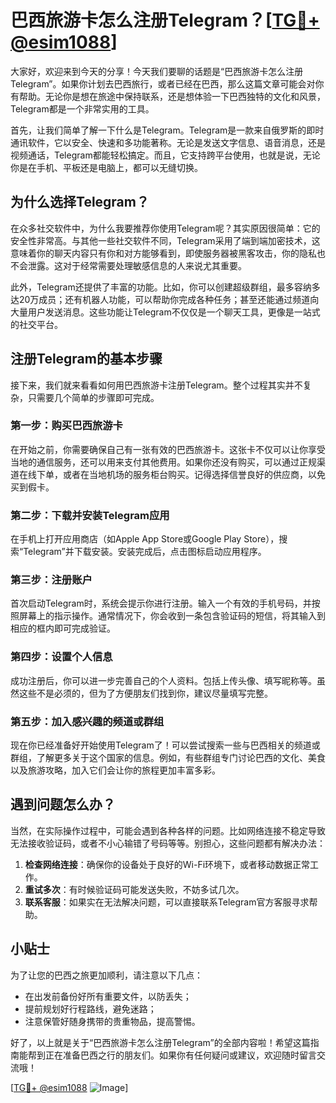 # 巴西旅游卡怎么注册Telegram？[[TG💪+ @esim1088](https://t.me/s/esim1088)]

大家好，欢迎来到今天的分享！今天我们要聊的话题是“巴西旅游卡怎么注册Telegram”。如果你计划去巴西旅行，或者已经在巴西，那么这篇文章可能会对你有帮助。无论你是想在旅途中保持联系，还是想体验一下巴西独特的文化和风景，Telegram都是一个非常实用的工具。

首先，让我们简单了解一下什么是Telegram。Telegram是一款来自俄罗斯的即时通讯软件，它以安全、快速和多功能著称。无论是发送文字信息、语音消息，还是视频通话，Telegram都能轻松搞定。而且，它支持跨平台使用，也就是说，无论你是在手机、平板还是电脑上，都可以无缝切换。

## 为什么选择Telegram？

在众多社交软件中，为什么我要推荐你使用Telegram呢？其实原因很简单：它的安全性非常高。与其他一些社交软件不同，Telegram采用了端到端加密技术，这意味着你的聊天内容只有你和对方能够看到，即使服务器被黑客攻击，你的隐私也不会泄露。这对于经常需要处理敏感信息的人来说尤其重要。

此外，Telegram还提供了丰富的功能。比如，你可以创建超级群组，最多容纳多达20万成员；还有机器人功能，可以帮助你完成各种任务；甚至还能通过频道向大量用户发送消息。这些功能让Telegram不仅仅是一个聊天工具，更像是一站式的社交平台。

## 注册Telegram的基本步骤

接下来，我们就来看看如何用巴西旅游卡注册Telegram。整个过程其实并不复杂，只需要几个简单的步骤即可完成。

### 第一步：购买巴西旅游卡

在开始之前，你需要确保自己有一张有效的巴西旅游卡。这张卡不仅可以让你享受当地的通信服务，还可以用来支付其他费用。如果你还没有购买，可以通过正规渠道在线下单，或者在当地机场的服务柜台购买。记得选择信誉良好的供应商，以免买到假卡。

### 第二步：下载并安装Telegram应用

在手机上打开应用商店（如Apple App Store或Google Play Store），搜索“Telegram”并下载安装。安装完成后，点击图标启动应用程序。

### 第三步：注册账户

首次启动Telegram时，系统会提示你进行注册。输入一个有效的手机号码，并按照屏幕上的指示操作。通常情况下，你会收到一条包含验证码的短信，将其输入到相应的框内即可完成验证。

### 第四步：设置个人信息

成功注册后，你可以进一步完善自己的个人资料。包括上传头像、填写昵称等。虽然这些不是必须的，但为了方便朋友们找到你，建议尽量填写完整。

### 第五步：加入感兴趣的频道或群组

现在你已经准备好开始使用Telegram了！可以尝试搜索一些与巴西相关的频道或群组，了解更多关于这个国家的信息。例如，有些群组专门讨论巴西的文化、美食以及旅游攻略，加入它们会让你的旅程更加丰富多彩。

## 遇到问题怎么办？

当然，在实际操作过程中，可能会遇到各种各样的问题。比如网络连接不稳定导致无法接收验证码，或者不小心输错了号码等等。别担心，这些问题都有解决办法：

1. **检查网络连接**：确保你的设备处于良好的Wi-Fi环境下，或者移动数据正常工作。
2. **重试多次**：有时候验证码可能发送失败，不妨多试几次。
3. **联系客服**：如果实在无法解决问题，可以直接联系Telegram官方客服寻求帮助。

## 小贴士

为了让您的巴西之旅更加顺利，请注意以下几点：
- 在出发前备份好所有重要文件，以防丢失；
- 提前规划好行程路线，避免迷路；
- 注意保管好随身携带的贵重物品，提高警惕。

好了，以上就是关于“巴西旅游卡怎么注册Telegram”的全部内容啦！希望这篇指南能帮到正在准备巴西之行的朋友们。如果你有任何疑问或建议，欢迎随时留言交流哦！

[[TG💪+ @esim1088](https://t.me/s/esim1088) ![Image](https://i.postimg.cc/4NQfJmqS/Snipaste-2025-05-13-00-14-12.png)]